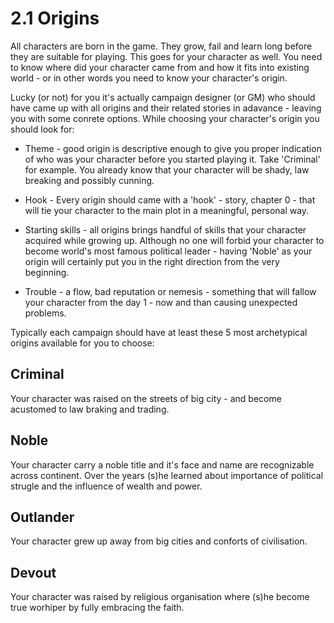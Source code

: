 # 2.1 Origins

All characters are born in the game. They grow, fail and learn long before they are suitable for playing. This goes for your character as well. You need to know where did your character came from and how it fits into existing world - or in other words you need to know your character's origin.

Lucky (or not) for you it's actually campaign designer (or GM) who should have came up with all origins and their related stories in adavance - leaving you with some conrete options. While choosing your character's origin you should look for:

- Theme - good origin is descriptive enough to give you proper indication of who was your character before you started playing it. Take 'Criminal' for example. You already know that your character will be shady, law breaking and possibly cunning.

- Hook - Every origin should came with a 'hook' - story, chapter 0 - that will tie your character to the main plot in a meaningful, personal way.

- Starting skills - all origins brings handful of skills that your character acquired while growing up. Although no one will forbid your character to become world's most famous political leader - having 'Noble' as your origin will certainly put you in the right direction from the very beginning.

- Trouble - a flow, bad reputation or nemesis - something that will fallow your character from the day 1 - now and than causing unexpected problems.

Typically each campaign should have at least these 5 most archetypical origins available for you to choose:

## Criminal
Your character was raised on the streets of big city - and become acustomed to law braking and trading.

## Noble
Your character carry a noble title and it's face and name are recognizable across continent. Over the years (s)he learned about importance of political strugle and the influence of wealth and power.

## Outlander
Your character grew up away from big cities and conforts of civilisation.

## Devout
Your character was raised by religious organisation where (s)he become true worhiper by fully embracing the faith.
